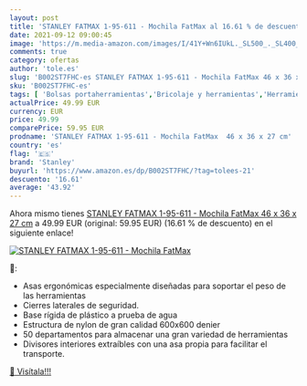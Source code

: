 ```yaml
---
layout: post
title: 'STANLEY FATMAX 1-95-611 - Mochila FatMax al 16.61 % de descuento'
date: 2021-09-12 09:00:45
image: 'https://m.media-amazon.com/images/I/41Y+Wn6IUkL._SL500_._SL400_.jpg'
comments: true
category: ofertas
author: 'tole.es'
slug: 'B002ST7FHC-es STANLEY FATMAX 1-95-611 - Mochila FatMax 46 x 36 x 27 cm'
sku: 'B002ST7FHC-es'
tags: [ 'Bolsas portaherramientas','Bricolaje y herramientas','Herramientas manuales y eléctricas','Organizadores de herramientas','mochila','stanley', ]
actualPrice: 49.99 EUR
currency: EUR
price: 49.99
comparePrice: 59.95 EUR
prodname: 'STANLEY FATMAX 1-95-611 - Mochila FatMax  46 x 36 x 27 cm'
country: 'es'
flag: '🇪🇸'
brand: 'Stanley'
buyurl: 'https://www.amazon.es/dp/B002ST7FHC/?tag=tolees-21'
descuento: '16.61'
average: '43.92'
---
```


Ahora mismo tienes [STANLEY FATMAX 1-95-611 - Mochila FatMax  46 x 36 x 27 cm](https://www.amazon.es/dp/B002ST7FHC/?tag=tolees-21) a 49.99 EUR (original: 59.95 EUR) (16.61 %  de descuento) en el siguiente enlace!

[![STANLEY FATMAX 1-95-611 - Mochila FatMax](https://m.media-amazon.com/images/I/41Y+Wn6IUkL._SL500_._SL400_.jpg)](https://www.amazon.es/dp/B002ST7FHC/?tag=tolees-21)

🔎:

- Asas ergonómicas especialmente diseñadas para soportar el peso de las herramientas
- Cierres laterales de seguridad.
- Base rígida de plástico a prueba de agua
- Estructura de nylon de gran calidad 600x600 denier
- 50 departamentos para almacenar una gran variedad de herramientas
- Divisores interiores extraíbles con una asa propia para facilitar el transporte.

[🛒 Visítala!!!](https://www.amazon.es/dp/B002ST7FHC/?tag=tolees-21)
